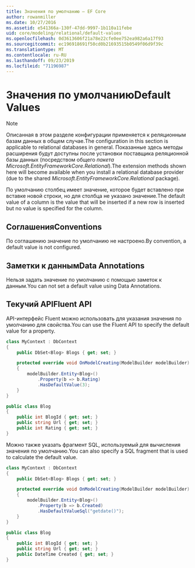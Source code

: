 ```yaml
---
title: Значения по умолчанию — EF Core
author: rowanmiller
ms.date: 10/27/2016
ms.assetid: e541366a-130f-47dd-9997-1b110a11febe
uid: core/modeling/relational/default-values
ms.openlocfilehash: 0d3613606f21a78e22cfe0ee752ea982a6a17f93
ms.sourcegitcommit: ec196918691f50cd0b21693515b0549f06d9f39c
ms.translationtype: MT
ms.contentlocale: ru-RU
ms.lasthandoff: 09/23/2019
ms.locfileid: "71196987"
---
```

# <a name="default-values"></a><span data-ttu-id="f3b02-102">Значения по умолчанию</span><span class="sxs-lookup"><span data-stu-id="f3b02-102">Default Values</span></span>

> [!NOTE]  
> <span data-ttu-id="f3b02-103">Описанная в этом разделе конфигурации применяется к реляционным базам данных в общем случае.</span><span class="sxs-lookup"><span data-stu-id="f3b02-103">The configuration in this section is applicable to relational databases in general.</span></span> <span data-ttu-id="f3b02-104">Показанные здесь методы расширения будут доступны после установки поставщика реляционной базы данных (посредством общего *пакета Microsoft.EntityFrameworkCore.Relational*).</span><span class="sxs-lookup"><span data-stu-id="f3b02-104">The extension methods shown here will become available when you install a relational database provider (due to the shared *Microsoft.EntityFrameworkCore.Relational* package).</span></span>

<span data-ttu-id="f3b02-105">По умолчанию столбец имеет значение, которое будет вставлено при вставке новой строки, но для столбца не указано значение.</span><span class="sxs-lookup"><span data-stu-id="f3b02-105">The default value of a column is the value that will be inserted if a new row is inserted but no value is specified for the column.</span></span>

## <a name="conventions"></a><span data-ttu-id="f3b02-106">Соглашения</span><span class="sxs-lookup"><span data-stu-id="f3b02-106">Conventions</span></span>

<span data-ttu-id="f3b02-107">По соглашению значение по умолчанию не настроено.</span><span class="sxs-lookup"><span data-stu-id="f3b02-107">By convention, a default value is not configured.</span></span>

## <a name="data-annotations"></a><span data-ttu-id="f3b02-108">Заметки к данным</span><span class="sxs-lookup"><span data-stu-id="f3b02-108">Data Annotations</span></span>

<span data-ttu-id="f3b02-109">Нельзя задать значение по умолчанию с помощью заметок к данным.</span><span class="sxs-lookup"><span data-stu-id="f3b02-109">You can not set a default value using Data Annotations.</span></span>

## <a name="fluent-api"></a><span data-ttu-id="f3b02-110">Текучий API</span><span class="sxs-lookup"><span data-stu-id="f3b02-110">Fluent API</span></span>

<span data-ttu-id="f3b02-111">API-интерфейс Fluent можно использовать для указания значения по умолчанию для свойства.</span><span class="sxs-lookup"><span data-stu-id="f3b02-111">You can use the Fluent API to specify the default value for a property.</span></span>

<!-- [!code-csharp[Main](samples/core/relational/Modeling/FluentAPI/Relational/DefaultValue.cs?highlight=9)] -->
``` csharp
class MyContext : DbContext
{
    public DbSet<Blog> Blogs { get; set; }

    protected override void OnModelCreating(ModelBuilder modelBuilder)
    {
        modelBuilder.Entity<Blog>()
            .Property(b => b.Rating)
            .HasDefaultValue(3);
    }
}

public class Blog
{
    public int BlogId { get; set; }
    public string Url { get; set; }
    public int Rating { get; set; }
}
```

<span data-ttu-id="f3b02-112">Можно также указать фрагмент SQL, используемый для вычисления значения по умолчанию.</span><span class="sxs-lookup"><span data-stu-id="f3b02-112">You can also specify a SQL fragment that is used to calculate the default value.</span></span>

<!-- [!code-csharp[Main](samples/core/relational/Modeling/FluentAPI/Relational/DefaultValueSql.cs?highlight=9)] -->
``` csharp
class MyContext : DbContext
{
    public DbSet<Blog> Blogs { get; set; }

    protected override void OnModelCreating(ModelBuilder modelBuilder)
    {
        modelBuilder.Entity<Blog>()
            .Property(b => b.Created)
            .HasDefaultValueSql("getdate()");
    }
}

public class Blog
{
    public int BlogId { get; set; }
    public string Url { get; set; }
    public DateTime Created { get; set; }
}
```
